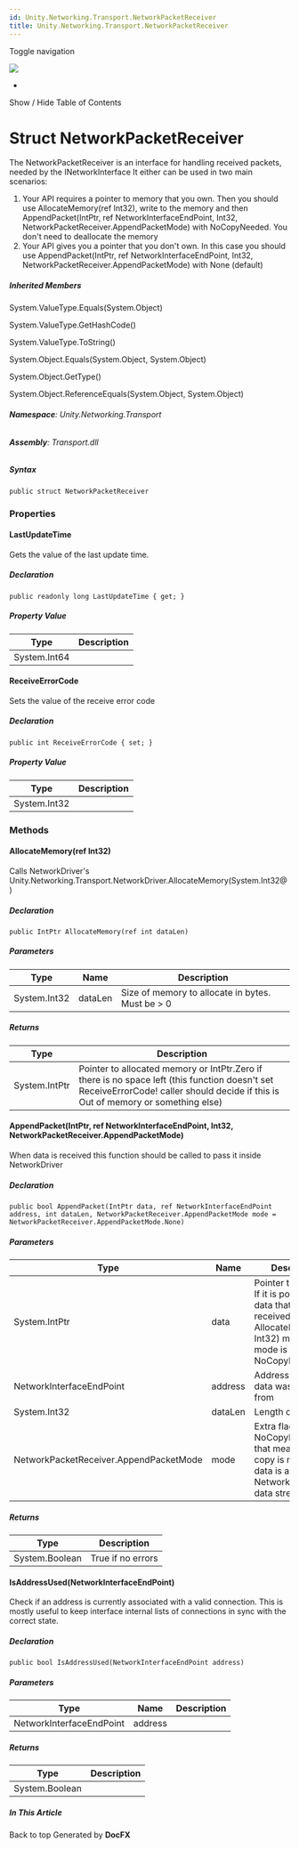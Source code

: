 ```yaml
---
id: Unity.Networking.Transport.NetworkPacketReceiver
title: Unity.Networking.Transport.NetworkPacketReceiver
---
```


<div id="wrapper">

<div>

<div class="container">

<div class="navbar-header">

Toggle navigation

<img src="../logo.svg" id="logo" class="svg" />

</div>

<div id="navbar" class="collapse navbar-collapse">

<div class="form-group">

</div>

</div>

</div>

<div class="subnav navbar navbar-default">

<div id="breadcrumb" class="container hide-when-search">

-   

</div>

</div>

</div>

<div class="container body-content hide-when-search" role="main">

<div class="sidenav hide-when-search">

Show / Hide Table of Contents

<div id="sidetoggle" class="sidetoggle collapse">

<div id="sidetoc">

</div>

</div>

</div>

<div class="article row grid-right">

<div class="col-md-10">

# Struct NetworkPacketReceiver

<div class="markdown level0 summary">

The NetworkPacketReceiver is an interface for handling received packets,
needed by the INetworkInterface It either can be used in two main
scenarios:

1.  Your API requires a pointer to memory that you own. Then you should
    use AllocateMemory(ref Int32), write to the memory and then
    AppendPacket(IntPtr, ref NetworkInterfaceEndPoint, Int32,
    NetworkPacketReceiver.AppendPacketMode) with NoCopyNeeded. You don't
    need to deallocate the memory
2.  Your API gives you a pointer that you don't own. In this case you
    should use AppendPacket(IntPtr, ref NetworkInterfaceEndPoint, Int32,
    NetworkPacketReceiver.AppendPacketMode) with None (default)

</div>

<div class="markdown level0 conceptual">

</div>

<div class="inheritedMembers">

##### Inherited Members

<div>

System.ValueType.Equals(System.Object)

</div>

<div>

System.ValueType.GetHashCode()

</div>

<div>

System.ValueType.ToString()

</div>

<div>

System.Object.Equals(System.Object, System.Object)

</div>

<div>

System.Object.GetType()

</div>

<div>

System.Object.ReferenceEquals(System.Object, System.Object)

</div>

</div>

###### **Namespace**: Unity.Networking.Transport

###### **Assembly**: Transport.dll

##### Syntax

<div class="codewrapper">

``` lang-csharp
public struct NetworkPacketReceiver
```

</div>

### Properties

#### LastUpdateTime

<div class="markdown level1 summary">

Gets the value of the last update time.

</div>

<div class="markdown level1 conceptual">

</div>

##### Declaration

<div class="codewrapper">

``` lang-csharp
public readonly long LastUpdateTime { get; }
```

</div>

##### Property Value

| Type         | Description |
|--------------|-------------|
| System.Int64 |             |

#### ReceiveErrorCode

<div class="markdown level1 summary">

Sets the value of the receive error code

</div>

<div class="markdown level1 conceptual">

</div>

##### Declaration

<div class="codewrapper">

``` lang-csharp
public int ReceiveErrorCode { set; }
```

</div>

##### Property Value

| Type         | Description |
|--------------|-------------|
| System.Int32 |             |

### Methods

#### AllocateMemory(ref Int32)

<div class="markdown level1 summary">

Calls NetworkDriver's
Unity.Networking.Transport.NetworkDriver.AllocateMemory(System.Int32@)

</div>

<div class="markdown level1 conceptual">

</div>

##### Declaration

<div class="codewrapper">

``` lang-csharp
public IntPtr AllocateMemory(ref int dataLen)
```

</div>

##### Parameters

| Type         | Name    | Description                                       |
|--------------|---------|---------------------------------------------------|
| System.Int32 | dataLen | Size of memory to allocate in bytes. Must be \> 0 |

##### Returns

| Type          | Description                                                                                                                                                                        |
|---------------|------------------------------------------------------------------------------------------------------------------------------------------------------------------------------------|
| System.IntPtr | Pointer to allocated memory or IntPtr.Zero if there is no space left (this function doesn't set ReceiveErrorCode! caller should decide if this is Out of memory or something else) |

#### AppendPacket(IntPtr, ref NetworkInterfaceEndPoint, Int32, NetworkPacketReceiver.AppendPacketMode)

<div class="markdown level1 summary">

When data is received this function should be called to pass it inside
NetworkDriver

</div>

<div class="markdown level1 conceptual">

</div>

##### Declaration

<div class="codewrapper">

``` lang-csharp
public bool AppendPacket(IntPtr data, ref NetworkInterfaceEndPoint address, int dataLen, NetworkPacketReceiver.AppendPacketMode mode = NetworkPacketReceiver.AppendPacketMode.None)
```

</div>

##### Parameters

| Type                                   | Name    | Description                                                                                                                     |
|----------------------------------------|---------|---------------------------------------------------------------------------------------------------------------------------------|
| System.IntPtr                          | data    | Pointer to the data. If it is pointer to data that was received with AllocateMemory(ref Int32) make sure mode is NoCopyNeeded\> |
| NetworkInterfaceEndPoint               | address | Address where data was received from                                                                                            |
| System.Int32                           | dataLen | Length of in bytes                                                                                                              |
| NetworkPacketReceiver.AppendPacketMode | mode    | Extra flags, like NoCopyNeeded that means - no copy is needed, data is already in NetworkDriver's data stream                   |

##### Returns

| Type           | Description       |
|----------------|-------------------|
| System.Boolean | True if no errors |

#### IsAddressUsed(NetworkInterfaceEndPoint)

<div class="markdown level1 summary">

Check if an address is currently associated with a valid connection.
This is mostly useful to keep interface internal lists of connections in
sync with the correct state.

</div>

<div class="markdown level1 conceptual">

</div>

##### Declaration

<div class="codewrapper">

``` lang-csharp
public bool IsAddressUsed(NetworkInterfaceEndPoint address)
```

</div>

##### Parameters

| Type                     | Name    | Description |
|--------------------------|---------|-------------|
| NetworkInterfaceEndPoint | address |             |

##### Returns

| Type           | Description |
|----------------|-------------|
| System.Boolean |             |

</div>

<div class="hidden-sm col-md-2" role="complementary">

<div class="sideaffix">

<div class="contribution">

</div>

##### In This Article

<div>

</div>

</div>

</div>

</div>

</div>

<div class="grad-bottom">

</div>

<div class="footer">

<div class="container">

Back to top Generated by **DocFX**

</div>

</div>

</div>
